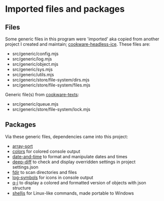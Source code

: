 # Imported files and packages

## Files

Some generic files in this program were 'imported' aka copied from another project I created and maintain; [cookware-headless-ice](https://github.com/hfndb/cookware-headless-ice). These files are:
+ src/generic/config.mjs
+ src/generic/log.mjs
+ src/generic/object.mjs
+ src/generic/sys.mjs
+ src/generic/utils.mjs
+ src/generic/store/file-system/dirs.mjs
+ src/generic/store/file-system/files.mjs

Generic file(s) from [cookware-texts](https://github.com/hfndb/cookware-texts):
+ src/generic/queue.mjs
+ src/generic/store/file-system/lock.mjs


## Packages

Via these generic files, dependencies came into this project:
+ [array-sort](https://www.npmjs.com/package/array-sort)
+ [colors](https://www.npmjs.com/package/colors) for colored console output
+ [date-and-time](https://www.npmjs.com/package/date-and-time) to format and manipulate dates and times
+ [deep-diff](https://www.npmjs.com/package/deep-diff) to check and display overridden settings in project settings.json
+ [fdir](https://www.npmjs.com/package/fdir) to scan directories and files
+ [log-symbols](https://www.npmjs.com/package/log-symbols) for icons in console output
+ [q-i](https://www.npmjs.com/package/q-i) to display a colored and formatted version of objects with json structure
+ [shelljs](https://www.npmjs.com/package/shelljs) for Linux-like commands, made portable to Windows
